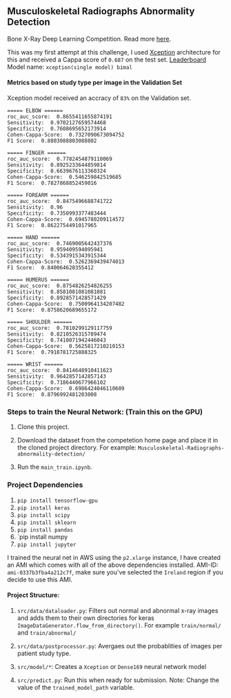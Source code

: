 ##  Musculoskeletal Radiographs Abnormality Detection

Bone X-Ray Deep Learning Competition. Read more [here](https://stanfordmlgroup.github.io/competitions/mura/).

This was my first attempt at this challenge, I used [Xception](https://arxiv.org/pdf/1610.02357.pdf) architecture for this and received a Cappa score of `0.687` on the test set. [Leaderboard](https://stanfordmlgroup.github.io/competitions/mura/) Model name: `xception(single model) bimal`

#### Metrics based on study type per image in the Validation Set

Xception model received an accracy of `83%` on the Validation set.
    
    ===== ELBOW ======
    roc_auc_score:  0.8655411655874191
    Sensitivity:  0.9702127659574468
    Specificity:  0.7608695652173914
    Cohen-Cappa-Score:  0.7327090673094752
    F1 Score:  0.8803088803088802

    ===== FINGER ======
    roc_auc_score:  0.7782454879110069
    Sensitivity:  0.8925233644859814
    Specificity:  0.6639676113360324
    Cohen-Cappa-Score:  0.546259842519685
    F1 Score:  0.7827868852459016

    ===== FOREARM ======
    roc_auc_score:  0.8475496688741722
    Sensitivity:  0.96
    Specificity:  0.7350993377483444
    Cohen-Cappa-Score:  0.6945780209114572
    F1 Score:  0.8622754491017965

    ===== HAND ======
    roc_auc_score:  0.7469005642437376
    Sensitivity:  0.959409594095941
    Specificity:  0.5343915343915344
    Cohen-Cappa-Score:  0.5262369439474013
    F1 Score:  0.840064620355412

    ===== HUMERUS ======
    roc_auc_score:  0.8754826254826255
    Sensitivity:  0.8581081081081081
    Specificity:  0.8928571428571429
    Cohen-Cappa-Score:  0.7500964134207482
    F1 Score:  0.8758620689655172

    ===== SHOULDER ======
    roc_auc_score:  0.7810299129117759
    Sensitivity:  0.8210526315789474
    Specificity:  0.7410071942446043
    Cohen-Cappa-Score:  0.5625817210210153
    F1 Score:  0.7918781725888325

    ===== WRIST ======
    roc_auc_score:  0.8414648910411623
    Sensitivity:  0.9642857142857143
    Specificity:  0.7186440677966102
    Cohen-Cappa-Score:  0.6986424046110609
    F1 Score:  0.8796992481203008

### Steps to train the Neural Network: (Train this on the GPU)

1. Clone this project.

2. Download the dataset from the competetion home page and place it in the cloned project directory. For example: `Musculoskeletal-Radiographs-abnormality-detection/`

3. Run the `main_train.ipynb`. 

### Project Dependencies
1. `pip install tensorflow-gpu`
2. `pip install keras`
3. `pip install scipy`
4. `pip install sklearn`
5. `pip install pandas`
6. `pip install numpy
7. `pip install jupyter`

I trained the neural net in AWS using the `p2.xlarge` instance, I have created an AMI which comes with all of the above dependencies installed. AMI-ID: `ami-0337b3fba4a212c7f`, make sure you've selected the `Ireland` region if you decide to use this AMI. 

#### Project Structure:
1. `src/data/dataloader.py`: Filters out normal and abnormal x-ray images and adds them to their own directories for keras    `ImageDataGenerator.flow_from_directory()`. For example `train/normal/` and `train/abnormal/`

2. `src/data/postprocessor.py`: Avergaes out the probablities of images per patient study type. 

3. `src/model/*`: Creates a `Xception` or `Dense169` neural network model

4. `src/predict.py`: Run this when ready for submission. Note: Change the value of the `trained_model_path` variable.

